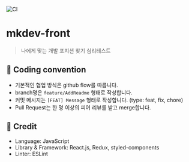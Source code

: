 ![CI](https://github.com/mkdev-genie/mkdev-front/workflows/CI/badge.svg)
# mkdev-front
> 나에게 맞는 개발 포지션 찾기 심리테스트


## 🤝 Coding convention
- 기본적인 협업 방식은 github flow를 따릅니다.
- branch명은 `feature/AddReadme` 형태로 작성합니다.
- 커밋 메시지는 `[FEAT] Message` 형태로 작성합니다. (type: feat, fix, chore)
- Pull Request는 한 명 이상의 피어 리뷰를 받고 merge합니다.


## 🔧 Credit
- Language: JavaScript
- Library & Framework: React.js, Redux, styled-components
- Linter: ESLint
